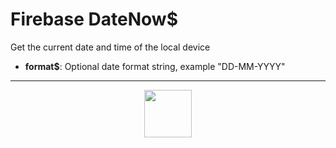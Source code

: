 # Firebase DateNow&dollar;
Get the current date and time of the local device
- **format&dollar;**: Optional date format string, example "DD-MM-YYYY"
---
<p align="center"><img valign="middle" width="76px" src="https://drive.google.com/uc?export=view&id=1c2KO0LJpvMS9X9CAGV6dOfciR7OWhdKA" /></p>